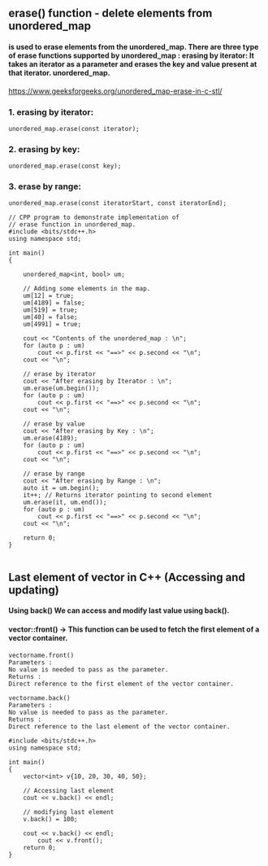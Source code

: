 ## erase() function - delete elements from unordered_map
#### is used to erase elements from the unordered_map. There are three type of erase functions supported by unordered_map : erasing by iterator: It takes an iterator as a parameter and erases the key and value present at that iterator. unordered_map.

https://www.geeksforgeeks.org/unordered_map-erase-in-c-stl/

### 1. erasing by iterator: 
``` unordered_map.erase(const iterator);  ```

### 2. erasing by key:
``` unordered_map.erase(const key);  ```

### 3. erase by range:
``` unordered_map.erase(const iteratorStart, const iteratorEnd);  ```

```
// CPP program to demonstrate implementation of
// erase function in unordered_map.
#include <bits/stdc++.h>
using namespace std;

int main()
{

	unordered_map<int, bool> um;

	// Adding some elements in the map.
	um[12] = true;
	um[4189] = false;
	um[519] = true;
	um[40] = false;
	um[4991] = true;

	cout << "Contents of the unordered_map : \n";
	for (auto p : um)
		cout << p.first << "==>" << p.second << "\n";
	cout << "\n";

	// erase by iterator
	cout << "After erasing by Iterator : \n";
	um.erase(um.begin());
	for (auto p : um)
		cout << p.first << "==>" << p.second << "\n";
	cout << "\n";

	// erase by value
	cout << "After erasing by Key : \n";
	um.erase(4189);
	for (auto p : um)
		cout << p.first << "==>" << p.second << "\n";
	cout << "\n";

	// erase by range
	cout << "After erasing by Range : \n";
	auto it = um.begin();
	it++; // Returns iterator pointing to second element
	um.erase(it, um.end());
	for (auto p : um)
		cout << p.first << "==>" << p.second << "\n";
	cout << "\n";

	return 0;
}


```

## Last element of vector in C++ (Accessing and updating)
####  Using back() We can access and modify last value using back().
#### vector::front()  -> This function can be used to fetch the first element of a vector container.

```
vectorname.front()
Parameters :
No value is needed to pass as the parameter.
Returns :
Direct reference to the first element of the vector container.

vectorname.back()
Parameters :
No value is needed to pass as the parameter.
Returns :
Direct reference to the last element of the vector container.

```

```
#include <bits/stdc++.h>
using namespace std;

int main()
{
	vector<int> v{10, 20, 30, 40, 50};
	
	// Accessing last element
	cout << v.back() << endl;

	// modifying last element
	v.back() = 100;

	cout << v.back() << endl;
        cout << v.front();
	return 0;
}

```


